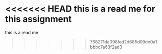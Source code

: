 <<<<<<< HEAD
this is a read me for this assignment
=======
this is a read me
>>>>>>> 768271de098fed2d685d09de0a1bbbc7a63f2ad3
